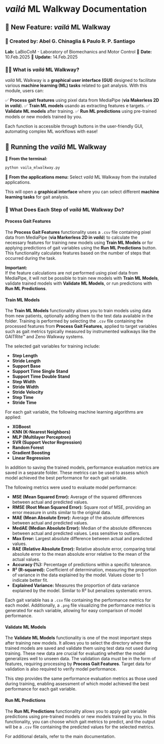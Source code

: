 # *vailá* ML Walkway Documentation

## 🚀 New Feature: *vailá* ML Walkway

### 👥 Created by: Abel G. Chinaglia & Paulo R. P. Santiago

**Lab:** LaBioCoM - Laboratory of Biomechanics and Motor Control
📅 **Date:** 10.Feb.2025
🔄 **Update:** 14.Feb.2025

### 🏃‍♂️ What is *vailá* ML Walkway?

*vailá* ML Walkway is a **graphical user interface (GUI)** designed to facilitate various **machine learning (ML) tasks** related to gait analysis. With this module, users can:

✅ **Process gait features** using pixel data from MediaPipe (**via Makerless 2D in *vailá***).
✅ **Train ML models** usando as extracting features e targets.
✅ **Validate ML models** after training.
✅ **Run ML predictions** using pre-trained models or new models trained by you.

Each function is accessible through buttons in the user-friendly GUI, automating complex ML workflows with ease!

## 🎯 Running the *vailá* ML Walkway

🔹 **From the terminal:**

```bash
python vaila_mlwalkway.py
```

🔹 **From the applications menu:** Select *vailá* ML Walkway from the installed applications.

This will open a **graphical interface** where you can select different **machine learning tasks** for gait analysis.

### 🎯 What Does Each Step of *vailá* ML Walkway Do?

#### **Process Gait Features**

The **Process Gait Features** functionality uses a `.csv` file containing pixel data from MediaPipe (**via Markerless 2D in *vailá***) to calculate the necessary features for training new models using **Train ML Models** or for applying predictions of gait variables using the **Run ML Predictions** button. This functionality calculates features based on the number of steps that occurred during the task.

**Important:**  
If the feature calculations are not performed using pixel data from MediaPipe, it will not be possible to train new models with **Train ML Models**, validate trained models with **Validate ML Models**, or run predictions with **Run ML Predictions**.

#### **Train ML Models**

The **Train ML Models** functionality allows you to train models using data from new patients, optionally adding them to the test data available in the folder. Training is performed by selecting the `.csv` file containing the processed features from **Process Gait Features**, applied to target variables such as gait metrics typically measured by instrumented walkways like the GAITRite™ and Zeno Walkway systems.  

The selected gait variables for training include:

- **Step Length**
- **Stride Length**
- **Support Base**
- **Support Time Single Stand**
- **Support Time Double Stand**
- **Step Width**
- **Stride Width**
- **Stride Velocity**
- **Step Time**
- **Stride Time**

For each gait variable, the following machine learning algorithms are applied:

- **XGBoost**
- **KNN (K-Nearest Neighbors)**
- **MLP (Multilayer Perceptron)**
- **SVR (Support Vector Regression)**
- **Random Forest**
- **Gradient Boosting**
- **Linear Regression**

In addition to saving the trained models, performance evaluation metrics are saved in a separate folder. These metrics can be used to assess which model achieved the best performance for each gait variable.  

The following metrics were used to evaluate model performance:

- **MSE (Mean Squared Error):** Average of the squared differences between actual and predicted values.
- **RMSE (Root Mean Squared Error):** Square root of MSE, providing an error measure in units similar to the original data.
- **MAE (Mean Absolute Error):** Average of the absolute differences between actual and predicted values.
- **MedAE (Median Absolute Error):** Median of the absolute differences between actual and predicted values. Less sensitive to outliers.
- **Max Error:** Largest absolute difference between actual and predicted values.
- **RAE (Relative Absolute Error):** Relative absolute error, comparing total absolute error to the mean absolute error relative to the mean of the actual values.
- **Accuracy (%):** Percentage of predictions within a specific tolerance.
- **R² (R-squared):** Coefficient of determination, measuring the proportion of variance in the data explained by the model. Values closer to 1 indicate better fit.
- **Explained Variance:** Measures the proportion of data variance explained by the model. Similar to R² but penalizes systematic errors.

Each gait variable has a `.csv` file containing the performance metrics for each model. Additionally, a `.png` file visualizing the performance metrics is generated for each variable, allowing for easy comparison of model performance.  

#### **Validate ML Models**

The **Validate ML Models** functionality is one of the most important steps after training new models. It allows you to select the directory where the trained models are saved and validate them using test data not used during training. These new data are crucial for evaluating whether the model generalizes well to unseen data. The validation data must be in the form of features, requiring processing by **Process Gait Features**. Target data for validation is also required to verify model performance.  

This step provides the same performance evaluation metrics as those used during training, enabling assessment of which model achieved the best performance for each gait variable.  

#### **Run ML Predictions**

The **Run ML Predictions** functionality allows you to apply gait variable predictions using pre-trained models or new models trained by you. In this functionality, you can choose which gait metrics to predict, and the output will be a `.csv` file containing the predicted values for the selected metrics.  

For additional details, refer to the main documentation.
